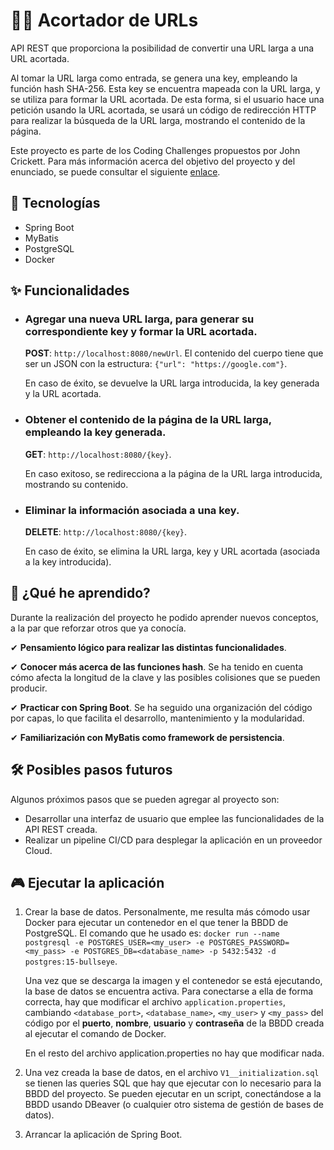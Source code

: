 # 🐱‍👤 Acortador de URLs



API REST que proporciona la posibilidad de convertir una URL larga a una URL acortada.

Al tomar la URL larga como entrada, se genera una key, empleando la función hash SHA-256. Esta key se encuentra mapeada con la URL
larga, y se utiliza para formar la URL acortada. De esta forma, si el usuario hace una petición usando la URL acortada, se usará un
código de redirección HTTP para realizar la búsqueda de la URL larga, mostrando el contenido de la página.

Este proyecto es parte de los Coding Challenges propuestos por John Crickett. Para más información acerca del objetivo del proyecto y del enunciado,
se puede consultar el siguiente [enlace](https://codingchallenges.fyi/challenges/challenge-url-shortener/).

## 💎 Tecnologías



- Spring Boot
- MyBatis
- PostgreSQL 
- Docker

## ✨ Funcionalidades



- ### Agregar una nueva URL larga, para generar su correspondiente key y formar la URL acortada.

    **POST**: `http://localhost:8080/newUrl`. El contenido del cuerpo tiene que ser un JSON con la estructura: `{"url": "https://google.com"}`.
    
    En caso de éxito, se devuelve la URL larga introducida, la key generada y la URL acortada.

- ### Obtener el contenido de la página de la URL larga, empleando la key generada.

    **GET**: `http://localhost:8080/{key}`.

    En caso exitoso, se redirecciona a la página de la URL larga introducida, mostrando su contenido.

- ### Eliminar la información asociada a una key.

    **DELETE**: `http://localhost:8080/{key}`.

    En caso de éxito, se elimina la URL larga, key y URL acortada (asociada a la key introducida).

## 🧪 ¿Qué he aprendido?



Durante la realización del proyecto he podido aprender nuevos conceptos, a la par que reforzar otros que ya conocía.

✔ **Pensamiento lógico para realizar las distintas funcionalidades**.

✔ **Conocer más acerca de las funciones hash**. Se ha tenido en cuenta cómo afecta la longitud de la clave y las posibles
colisiones que se pueden producir.

✔ **Practicar con Spring Boot**. Se ha seguido una organización del código por capas, lo que facilita el desarrollo, mantenimiento y la
modularidad.

✔ **Familiarización con MyBatis como framework de persistencia**.

## 🛠 Posibles pasos futuros



Algunos próximos pasos que se pueden agregar al proyecto son:

- Desarrollar una interfaz de usuario que emplee las funcionalidades de la API REST creada.
- Realizar un pipeline CI/CD para desplegar la aplicación en un proveedor Cloud.

## 🎮 Ejecutar la aplicación



1. Crear la base de datos. Personalmente, me resulta más cómodo usar Docker para ejecutar un contenedor en el que tener la BBDD
de PostgreSQL. El comando que he usado es:
`docker run --name postgresql -e POSTGRES_USER=<my_user> -e POSTGRES_PASSWORD=<my_pass> -e POSTGRES_DB=<database_name>
-p 5432:5432 -d postgres:15-bullseye`.

    Una vez que se descarga la imagen y el contenedor se está ejecutando, la base de datos se encuentra activa.
Para conectarse a ella de forma correcta, hay que modificar el archivo `application.properties`, cambiando `<database_port>`,
`<database_name>`, `<my_user>` y `<my_pass>` del código por el **puerto**, **nombre**, **usuario** y **contraseña** de la BBDD creada al ejecutar el
comando de Docker.

    En el resto del archivo application.properties no hay que modificar nada.

2. Una vez creada la base de datos, en el archivo `V1__initialization.sql` se tienen las queries SQL que hay que ejecutar
con lo necesario para la BBDD del proyecto. Se pueden ejecutar en un script, conectándose a la BBDD usando DBeaver (o cualquier otro sistema de gestión de
bases de datos).

3. Arrancar la aplicación de Spring Boot.